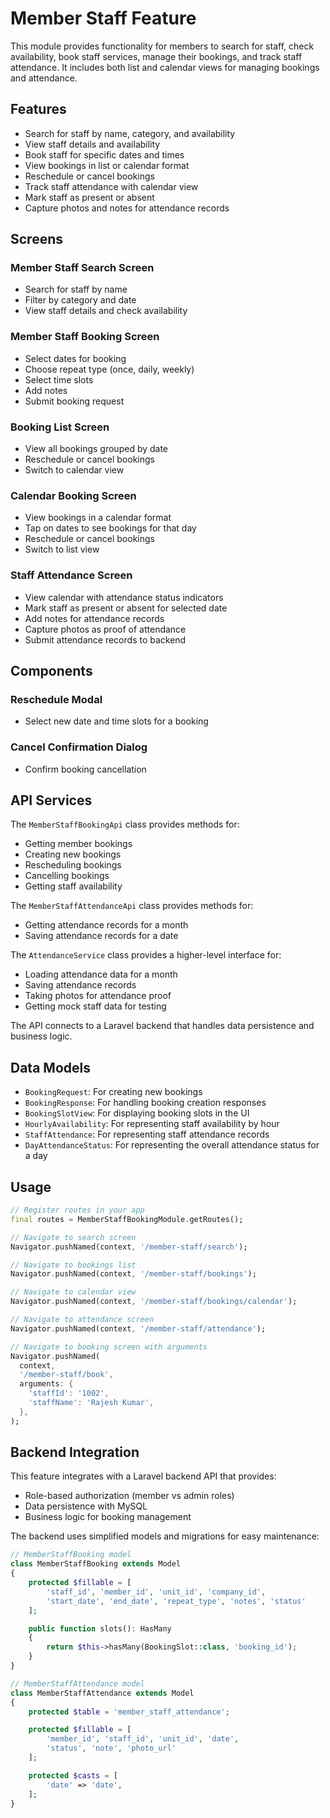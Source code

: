 # Member Staff Feature

This module provides functionality for members to search for staff, check availability, book staff services, manage their bookings, and track staff attendance. It includes both list and calendar views for managing bookings and attendance.

## Features

- Search for staff by name, category, and availability
- View staff details and availability
- Book staff for specific dates and times
- View bookings in list or calendar format
- Reschedule or cancel bookings
- Track staff attendance with calendar view
- Mark staff as present or absent
- Capture photos and notes for attendance records

## Screens

### Member Staff Search Screen
- Search for staff by name
- Filter by category and date
- View staff details and check availability

### Member Staff Booking Screen
- Select dates for booking
- Choose repeat type (once, daily, weekly)
- Select time slots
- Add notes
- Submit booking request

### Booking List Screen
- View all bookings grouped by date
- Reschedule or cancel bookings
- Switch to calendar view

### Calendar Booking Screen
- View bookings in a calendar format
- Tap on dates to see bookings for that day
- Reschedule or cancel bookings
- Switch to list view

### Staff Attendance Screen
- View calendar with attendance status indicators
- Mark staff as present or absent for selected date
- Add notes for attendance records
- Capture photos as proof of attendance
- Submit attendance records to backend

## Components

### Reschedule Modal
- Select new date and time slots for a booking

### Cancel Confirmation Dialog
- Confirm booking cancellation

## API Services

The `MemberStaffBookingApi` class provides methods for:
- Getting member bookings
- Creating new bookings
- Rescheduling bookings
- Cancelling bookings
- Getting staff availability

The `MemberStaffAttendanceApi` class provides methods for:
- Getting attendance records for a month
- Saving attendance records for a date

The `AttendanceService` class provides a higher-level interface for:
- Loading attendance data for a month
- Saving attendance records
- Taking photos for attendance proof
- Getting mock staff data for testing

The API connects to a Laravel backend that handles data persistence and business logic.

## Data Models

- `BookingRequest`: For creating new bookings
- `BookingResponse`: For handling booking creation responses
- `BookingSlotView`: For displaying booking slots in the UI
- `HourlyAvailability`: For representing staff availability by hour
- `StaffAttendance`: For representing staff attendance records
- `DayAttendanceStatus`: For representing the overall attendance status for a day

## Usage

```dart
// Register routes in your app
final routes = MemberStaffBookingModule.getRoutes();

// Navigate to search screen
Navigator.pushNamed(context, '/member-staff/search');

// Navigate to bookings list
Navigator.pushNamed(context, '/member-staff/bookings');

// Navigate to calendar view
Navigator.pushNamed(context, '/member-staff/bookings/calendar');

// Navigate to attendance screen
Navigator.pushNamed(context, '/member-staff/attendance');

// Navigate to booking screen with arguments
Navigator.pushNamed(
  context,
  '/member-staff/book',
  arguments: {
    'staffId': '1002',
    'staffName': 'Rajesh Kumar',
  },
);
```

## Backend Integration

This feature integrates with a Laravel backend API that provides:

- Role-based authorization (member vs admin roles)
- Data persistence with MySQL
- Business logic for booking management

The backend uses simplified models and migrations for easy maintenance:

```php
// MemberStaffBooking model
class MemberStaffBooking extends Model
{
    protected $fillable = [
        'staff_id', 'member_id', 'unit_id', 'company_id',
        'start_date', 'end_date', 'repeat_type', 'notes', 'status'
    ];

    public function slots(): HasMany
    {
        return $this->hasMany(BookingSlot::class, 'booking_id');
    }
}

// MemberStaffAttendance model
class MemberStaffAttendance extends Model
{
    protected $table = 'member_staff_attendance';

    protected $fillable = [
        'member_id', 'staff_id', 'unit_id', 'date',
        'status', 'note', 'photo_url'
    ];

    protected $casts = [
        'date' => 'date',
    ];
}
```
